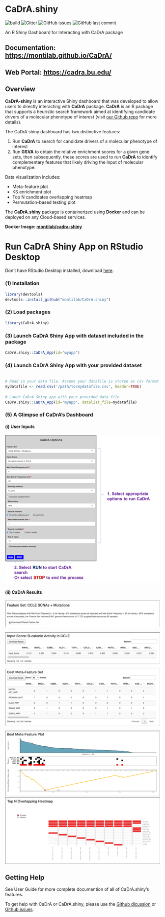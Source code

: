 
<!-- README.md is generated from README.Rmd. Please edit this file -->

# CaDrA.shiny

![build](https://github.com/montilab/cadra/workflows/rcmdcheck/badge.svg)
![Gitter](https://img.shields.io/gitter/room/montilab/cadra.shiny)
![GitHub
issues](https://img.shields.io/github/issues/montilab/cadra.shiny)
![GitHub last
commit](https://img.shields.io/github/last-commit/montilab/cadra.shiny)

An R Shiny Dashboard for Interacting with CaDrA package

## **Documentation: <https://montilab.github.io/CaDrA/>**

## **Web Portal: <https://cadra.bu.edu/>**

## Overview

**CaDrA-shiny** is an interactive Shiny dashboard that was developed to
allow users to directly interacting with **CaDrA** package. **CaDrA** is
an R package that supports a heuristic search framework aimed at
identifying candidate drivers of a molecular phenotype of interest
(visit [our Github repo](https://github.com/montilab/CaDrA) for more
details).

The CaDrA shiny dashboard has two distinctive features:

1.  Run **CaDrA** to search for candidate drivers of a molecular
    phenotype of interest
2.  Run **GSVA** to obtain the relative enrichment scores for a given
    gene sets, then subsequently, these scores are used to run **CaDrA**
    to identify complementary features that likely driving the input of
    molecular phenotype.

Data visualization includes:

- Meta-feature plot
- KS enrichment plot
- Top N candidates overlapping heatmap
- Permutation-based testing plot

The **CaDrA.shiny** package is containerized using **Docker** and can be
deployed on any Cloud-based services.

**Docker Image:
[montilab/cadra-shiny](https://hub.docker.com/r/montilab/cadra-shiny)**

# Run CaDrA Shiny App on RStudio Desktop

Don’t have RStudio Desktop installed, download
[here](https://posit.co/download/rstudio-desktop/).

### (1) Installation

``` r
library(devtools)
devtools::install_github("montilab/CaDrA.shiny")
```

### (2) Load packages

``` r
library(CaDrA.shiny)
```

### (3) Launch CaDrA Shiny App with dataset included in the package

``` r
CaDrA.shiny::CaDrA_App(id="myapp")
```

### (4) Launch CaDrA Shiny App with your provided dataset

``` r

# Read in your data file. Assume your datafile is stored as csv format
mydatafile <- read.csv('/path/to/mydatafile.csv', header=TRUE)

# Lauch CaDrA Shiny app with your provided data file
CaDrA.shiny::CaDrA_App(id="myapp", datalist_file=mydatafile)
```

### (5) A Glimpse of CaDrA’s Dashboard

#### (i) User Inputs

![](man/figures/CaDrA.png)

#### (ii) CaDrA Results

![](man/figures/filtered-FS.png)

![](man/figures/input-scores.png)

![](man/figures/best-meta-feature-set.png)

![](man/figures/meta-feature-plot.png)
![](man/figures/overlapping-heatmap.png)

## Getting Help

See User Guide for more complete documention of all of CaDrA.shiny’s
features.

To get help with CaDrA or CaDrA.shiny, please use the [Github
dicussion](https://github.com/montilab/CaDrA/discussions) or [Github
issues](https://github.com/montilab/CaDrA/issues).
